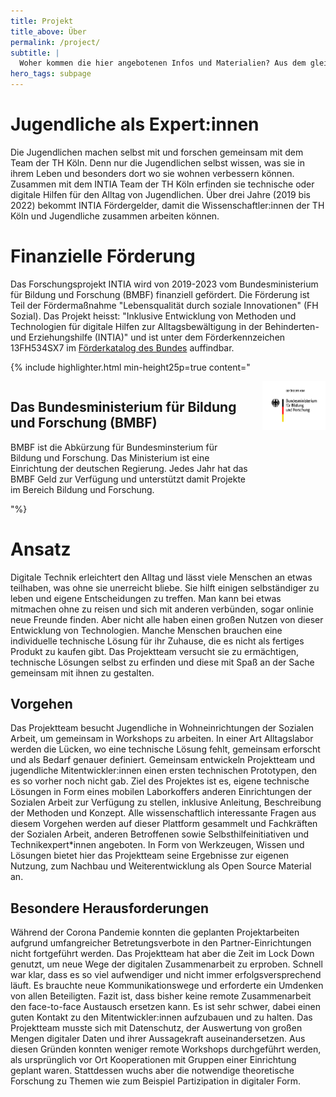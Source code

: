 ```yaml
---
title: Projekt
title_above: Über
permalink: /project/
subtitle: |
  Woher kommen die hier angebotenen Infos und Materialien? Aus dem gleichnamigen Forschungsprojekt an der TH Köln. Forschende und benachteiligte Jugendliche erforschen darin gemeinsam, wie Technik den Alltag verbessern kann.
hero_tags: subpage
---
```


# Jugendliche als Expert:innen

Die Jugendlichen machen selbst mit und forschen gemeinsam mit dem Team der TH Köln. Denn nur die Jugendlichen selbst wissen, was sie in ihrem Leben und besonders dort wo sie wohnen verbessern können. Zusammen mit dem INTIA Team der TH Köln erfinden sie technische oder digitale Hilfen für den Alltag von Jugendlichen. Über drei Jahre (2019 bis 2022) bekommt INTIA Fördergelder, damit die Wissenschaftler:innen der TH Köln und Jugendliche zusammen arbeiten können.

# Finanzielle Förderung

Das Forschungsprojekt INTIA wird von 2019-2023 vom Bundesministerium für Bildung und Forschung (BMBF) finanziell gefördert. Die Förderung ist Teil der Fördermaßnahme "Lebensqualität durch soziale Innovationen" (FH Sozial). Das Projekt heisst: "Inklusive Entwicklung von Methoden und Technologien für digitale Hilfen zur Alltagsbewältigung in der Behinderten- und Erziehungshilfe (INTIA)" und ist unter dem Förderkennzeichen 13FH534SX7 im [Förderkatalog des Bundes](https://foerderportal.bund.de/foekat/jsp/StartAction.do?actionMode=list) auffindbar.

{% include highlighter.html min-height25p=true content="

<div class='columns'>
<div class='column'>

## Das Bundesministerium für Bildung und Forschung (BMBF)

BMBF ist die Abkürzung für Bundesminsterium für Bildung und Forschung. Das Ministerium ist eine Einrichtung der deutschen Regierung. Jedes Jahr hat das BMBF Geld zur Verfügung und unterstützt damit Projekte im Bereich Bildung und Forschung.

</div>
<div class='column'>
  <img class='with-zone' src='/assets/img/logos/BMBF_logo.jpg'>
</div>
</div>
"%}

# Ansatz

Digitale Technik erleichtert den Alltag und lässt viele Menschen an etwas teilhaben, was ohne sie unerreicht bliebe. Sie hilft einigen selbständiger zu leben und eigene Entscheidungen zu treffen. Man kann bei etwas mitmachen ohne zu reisen und sich mit anderen verbünden, sogar onlinie neue Freunde finden. Aber nicht alle haben einen großen Nutzen von dieser Entwicklung von Technologien. Manche Menschen brauchen eine individuelle technische Lösung für ihr Zuhause, die es nicht als fertiges Produkt zu kaufen gibt. Das Projektteam versucht sie zu ermächtigen, technische Lösungen selbst zu erfinden und diese mit Spaß an der Sache gemeinsam mit ihnen zu gestalten.

## Vorgehen

Das Projektteam besucht Jugendliche in Wohneinrichtungen der Sozialen Arbeit, um gemeinsam in Workshops zu arbeiten. In einer Art Alltagslabor werden die Lücken, wo eine technische Lösung fehlt, gemeinsam erforscht und als Bedarf genauer definiert. Gemeinsam entwickeln Projektteam und jugendliche Mitentwickler:innen einen ersten technischen Prototypen, den es so vorher noch nicht gab. Ziel des Projektes ist es, eigene technische Lösungen in Form eines mobilen Laborkoffers anderen Einrichtungen der Sozialen Arbeit zur Verfügung zu stellen, inklusive Anleitung, Beschreibung der Methoden und Konzept. Alle wissenschaftlich interessante Fragen aus diesem Vorgehen werden auf dieser Plattform gesammelt und Fachkräften der Sozialen Arbeit, anderen Betroffenen sowie Selbsthilfeinitiativen und Technikexpert\*innen angeboten. In Form von Werkzeugen, Wissen und Lösungen bietet hier das Projektteam seine Ergebnisse zur eigenen Nutzung, zum Nachbau und Weiterentwicklung als Open Source Material an.

## Besondere Herausforderungen

Während der Corona Pandemie konnten die geplanten Projektarbeiten aufgrund umfangreicher Betretungsverbote in den Partner-Einrichtungen nicht fortgeführt werden. Das Projektteam hat aber die Zeit im Lock Down genutzt, um neue Wege der digitalen Zusammenarbeit zu erproben. Schnell war klar, dass es so viel aufwendiger und nicht immer erfolgsversprechend läuft. Es brauchte neue Kommunikationswege und erforderte ein Umdenken von allen Beteiligten. Fazit ist, dass bisher keine remote Zusammenarbeit den face-to-face Austausch ersetzen kann. Es ist sehr schwer, dabei einen guten Kontakt zu den Mitentwickler:innen aufzubauen und zu halten. Das Projektteam musste sich mit Datenschutz, der Auswertung von großen Mengen digitaler Daten und ihrer Aussagekraft auseinandersetzen. Aus diesen Gründen konnten weniger remote Workshops durchgeführt werden, als ursprünglich vor Ort Kooperationen mit Gruppen einer Einrichtung geplant waren. Stattdessen wuchs aber die notwendige theoretische Forschung zu Themen wie zum Beispiel Partizipation in digitaler Form.
